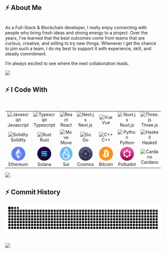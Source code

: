 
## ⚡ About Me
<br />
<div>
  As a Full-Stack & Blockchain developer, I really enjoy connecting with people who bring fresh ideas and strong energy to a project. Over the years, I’ve learned that the best outcomes come from teams that are curious, creative, and willing to try new things. Whenever I get the chance to join such a team, I do my best to support it with experience, skill, and steady commitment.

I’m always excited to see where the next collaboration leads.
</div>

<p><img src="https://user-images.githubusercontent.com/73097560/115834477-dbab4500-a447-11eb-908a-139a6edaec5c.gif"></p>


## ⚡ I Code With
<br />

<table align="center">
  <tr>
      <td align="center" width="90">
        <img src="https://techstack-generator.vercel.app/js-icon.svg" alt="Javascript" width="45" height="45" />
        <br>Javascript
      </td>
      <td align="center" width="90">
        <img src="https://techstack-generator.vercel.app/ts-icon.svg" alt="Typescript" width="45" height="45" />
        <br>Typescript
      </td>
      <td align="center" width="90">
        <img src="https://techstack-generator.vercel.app/react-icon.svg" alt="React" width="45" height="45" />
        <br>React
      </td>
      <td align="center" width="90">
        <img src="https://skillicons.dev/icons?i=nextjs" width="45" height="45" alt="Next.js" />
        <br>Next.js
      </td>
      <td align="center" width="90">
        <img src="https://skillicons.dev/icons?i=vue" width="45" height="45" alt="Vue" />
        <br>Vue
      </td>
      <td align="center" width="90">
        <img src="https://skillicons.dev/icons?i=nuxtjs" width="45" height="45" alt="Nuxt.js" />
        <br>Nuxt.js
      </td>
      <td align="center" width="90">
        <img src="https://skillicons.dev/icons?i=threejs" width="45" height="45" alt="Three.js" />
        <br>Three.js
      </td>
    </tr>
    <tr>
        <td align="center" width="90">
            <img src="https://skillicons.dev/icons?i=solidity" width="45" height="45" alt="Solidity" />
            <br>Solidity
        </td>
        <td align="center" width="90">
          <img src="https://skillicons.dev/icons?i=rust" width="45" height="45" alt="Rust" />
            <br>Rust
          </td>
        </td>
        <td align="center" width="90">
          <img src="https://encrypted-tbn0.gstatic.com//images?q=tbn:ANd9GcSuRdb4_focjsWqkyliwr0HODbFhoxKKBl_DXQKFvVesy6RGLIdnYZoL-BIkH6KF0x-9tk&usqp=CAU" width="45" height="45" alt="Move" />
            <br>Move
          </td>
        </td>
        <td align="center" width="90">
          <img src="https://skillicons.dev/icons?i=go" width="45" height="45" alt="Go" />
            <br>Go
          </td>
        </td>
        <td align="center" width="90">
          <img src="https://skillicons.dev/icons?i=cpp" width="45" height="45" alt="C++" />
            <br>C++
          </td>
        </td>
        <td align="center" width="90">
          <img src="https://techstack-generator.vercel.app/python-icon.svg" width="45" height="45" alt="Python" />
            <br>Python
          </td>
        </td>
        <td align="center" width="90">
          <img src="https://encrypted-tbn0.gstatic.com//images?q=tbn:ANd9GcTpog5LW3Oy837CzTY5ngVJP8BGPpQ8LF4XpQ&s" width="45" height="45" alt="Haskell" />
            <br>Haskell
          </td>
        </td>
    </tr>
    <tr>
        <td align="center" width="90">
          <img src="./icons/ethereum.png" width="45" height="45" alt="Ethereum" />
             <br>Ethereum
        </td>
        <td align="center" width="90">
          <img src="./icons/solana.png" height="45" alt="Solana">
              <br>Solana
        </td>
        <td align="center" width="90">
          <img src="./icons/sui.png" height="45" alt="Sui">
              <br>Sui
        </td>
        <td align="center" width="90">
          <img src="./icons/cosmos.png" height="45" alt="Cosmos">
              <br>Cosmos
        </td>
        <td align="center" width="90">
          <img src="./icons/Bitcoin.svg" height="45" alt="Bitcoin">
              <br>Bitcoin
        </td>
        <td align="center" width="90">
          <img src="./icons/polkadot.png" height="45" alt="Polkadot">
              <br>Polkadot
        </td>
        <td align="center" width="90">
          <img src="https://encrypted-tbn0.gstatic.com//images?q=tbn:ANd9GcS5yHjHrpuYeDRjEnF_slrmpvFa3FBy-aoLAA&s" height="45" alt="Cardano">
              <br>Cardano
        </td>
    </tr>
</table>

<p><img src="https://user-images.githubusercontent.com/73097560/115834477-dbab4500-a447-11eb-908a-139a6edaec5c.gif"></p>

## ⚡ Commit History
<div align=center>
<!-- 🐍 GitHub Contribution Snake -->
<img src="https://raw.githubusercontent.com/OXTimoA/OXTimoA/output/snake.svg" alt="Snake animation" />
</div>
<p><img src="https://user-images.githubusercontent.com/73097560/115834477-dbab4500-a447-11eb-908a-139a6edaec5c.gif"></p>
